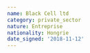 ```yaml
---
name: Black Cell ltd
category: private_sector
nature: Entreprise
nationality: Hongrie
date_signed: '2018-11-12'
---
```

    